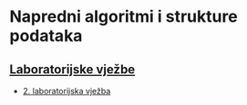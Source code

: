 # Napredni algoritmi i strukture podataka

## [Laboratorijske vježbe](./lab)

- [2. laboratorijska vježba](./lab/lab-2)

